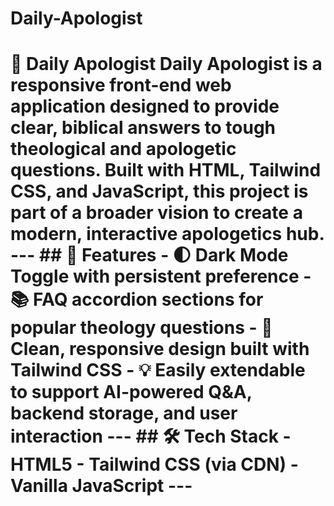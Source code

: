 # Daily-Apologist
# 📖 Daily Apologist  **Daily Apologist** is a responsive front-end web application designed to provide clear, biblical answers to tough theological and apologetic questions. Built with HTML, Tailwind CSS, and JavaScript, this project is part of a broader vision to create a modern, interactive apologetics hub.  ---  ## 🚀 Features  - 🌓 **Dark Mode Toggle** with persistent preference - 📚 FAQ accordion sections for popular theology questions - 🎯 Clean, responsive design built with Tailwind CSS - 💡 Easily extendable to support AI-powered Q&A, backend storage, and user interaction  ---  ## 🛠️ Tech Stack  - HTML5 - Tailwind CSS (via CDN) - Vanilla JavaScript  ---
